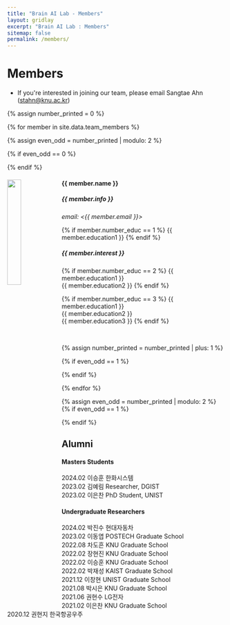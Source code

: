 ```yaml
---
title: "Brain AI Lab - Members"
layout: gridlay
excerpt: "Brain AI Lab : Members"
sitemap: false
permalink: /members/
---
```


# Members

- If you're interested in joining our team, please email Sangtae Ahn (<stahn@knu.ac.kr>)

{% assign number_printed = 0 %}

{% for member in site.data.team_members %}

{% assign even_odd = number_printed | modulo: 2 %}

{% if even_odd == 0 %}
<div class="row">
{% endif %}

<div class="col-sm-6 clearfix">
  <img src="{{ site.url }}{{ site.baseurl }}/images/teampic/{{ member.photo }}" class="img-responsive" width="25%" style="float: left" />
  <h4>{{ member.name }}</h4>
  <h5>{{ member.info }}<br></h5>
  <i>email: <{{ member.email }}></i>
  
  {% if member.number_educ == 1 %}
  {{ member.education1 }}
  {% endif %}
  
  <h5>{{ member.interest }}</h5>
  
  {% if member.number_educ == 2 %}
  {{ member.education1 }}<br>
  {{ member.education2 }}
  {% endif %}
  
  {% if member.number_educ == 3 %}
  {{ member.education1 }}<br>
  {{ member.education2 }}<br>
  {{ member.education3 }}
  {% endif %}
  
<br>
</div>

{% assign number_printed = number_printed | plus: 1 %}

{% if even_odd == 1 %}
</div>
{% endif %}

{% endfor %}

{% assign even_odd = number_printed | modulo: 2 %}
{% if even_odd == 1 %}
</div>
{% endif %}

## Alumni
#### Masters Students
2024.02 이승훈 한화시스템 <br>
2023.02 김예림 Researcher, DGIST <br>
2023.02 이은찬 PhD Student, UNIST <br>

#### Undergraduate Researchers  
2024.02 박진수 현대자동차<br>
2023.02 이동엽 POSTECH Graduate School<br>
2022.08 차도흔 KNU Graduate School<br>
2022.02 장현진 KNU Graduate School<br>
2022.02 이승훈 KNU Graduate School<br>
2022.02 박재성 KAIST Graduate School<br>
2021.12 이창현 UNIST Graduate School<br>
2021.08 박시은 KNU Graduate School<br>
2021.06 권현수 LG전자 <br>
2021.02 이은찬 KNU Graduate School<br>
2020.12 권현지 한국항공우주<br>

